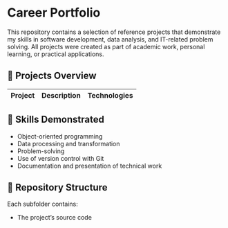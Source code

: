# Career Portfolio

This repository contains a selection of reference projects that demonstrate my skills in software development, data analysis, and IT-related problem solving.
All projects were created as part of academic work, personal learning, or practical applications.

## 🧩 Projects Overview
| Project | Description | Technologies |
|----------|--------------|---------------|



## 🧠 Skills Demonstrated
- Object-oriented programming 
- Data processing and transformation  
- Problem-solving 
- Use of version control with Git  
- Documentation and presentation of technical work  

## 📂 Repository Structure
Each subfolder contains:
- The project’s source code  
